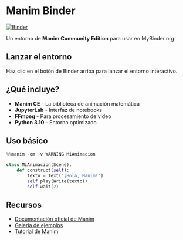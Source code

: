 # Manim Binder

[![Binder](https://mybinder.org/badge_logo.svg)](https://mybinder.org/v2/gh/erchulo/manim-binder/HEAD)

Un entorno de **Manim Community Edition** para usar en MyBinder.org.

## Lanzar el entorno

Haz clic en el botón de Binder arriba para lanzar el entorno interactivo.

## ¿Qué incluye?

- **Manim CE** - La biblioteca de animación matemática
- **JupyterLab** - Interfaz de notebooks
- **FFmpeg** - Para procesamiento de video
- **Python 3.10** - Entorno optimizado

## Uso básico

```python
%%manim -qm -v WARNING MiAnimacion

class MiAnimacion(Scene):
    def construct(self):
        texto = Text("¡Hola, Manim!")
        self.play(Write(texto))
        self.wait(2)
```

## Recursos

- [Documentación oficial de Manim](https://docs.manim.community/)
- [Galería de ejemplos](https://docs.manim.community/en/stable/examples.html)
- [Tutorial de Manim](https://docs.manim.community/en/stable/tutorials.html)
